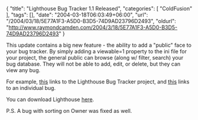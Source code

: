 {
	"title": "Lighthouse Bug Tracker 1.1 Released",
	"categories": [
		"ColdFusion"
	],
	"tags": [],
	"date": "2004-03-18T06:03:49+06:00",
	"url": "/2004/03/18/5E77A1F3-A5D0-B3D5-74D9AD23796D2493",
	"oldurl": "http://www.raymondcamden.com/2004/3/18/5E77A1F3-A5D0-B3D5-74D9AD23796D2493"
}

This update contains a big new feature - the ability to add a "public" face to your bug tracker. By simply adding a viewable=1 property to the ini file for your project, the general public can browse (along w/ filter, search) your bug database. They will not be able to add, edit, or delete, but they can view any bug.

For example, <a href="http://www.camdenfamily.com/morpheus/bugtracker/view.cfm?bugtracker=lighthouse+bug+tracker">this</a> links to the Lighthouse Bug Tracker</a> project, and  <a href="http://www.camdenfamily.com/morpheus/bugtracker/bug.cfm?id=5E6F1896-D617-6E67-EE8BFE4FAAFC674B&bugtracker=lighthouse%20bug%20tracker&view=1">this</a> links to an individual bug.

You can download Lighthouse <a href="http://www.camdenfamily.com/morpheus/downloads/bugtracker.zip">here</a>.

P.S. A bug with sorting on Owner was fixed as well.